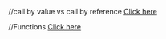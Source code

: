 //call by value vs call by reference
[Click here](https://objects.hashnode.dev/javascript-object-copying-demystified)

//Functions
[Click here](https://chaifunction.hashnode.dev/mastering-functions-in-javascript)

